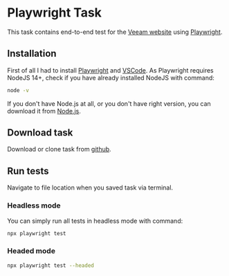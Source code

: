 # Playwright Task

This task contains end-to-end test for the [Veeam website](https://www.veeam.com/) using [Playwright](https://playwright.dev/).

## Installation

First of all I had to install [Playwright](https://playwright.dev/docs/intro) and [VSCode](https://code.visualstudio.com/download).
As Playwright requires NodeJS 14+, check if you have already installed NodeJS with command:

```bash
node -v
```

If you don't have Node.js at all, or you don't have right version, you can download it from [Node.js](https://nodejs.org/en/download).

## Download task

Download or clone task from [github](https://github.com/sdimun/playwrightAT).


## Run tests

Navigate to file location when you saved task via terminal. 

### Headless mode
You can simply run all tests in headless mode with command:

```bash
npx playwright test
```

### Headed mode

```bash
npx playwright test --headed
```

